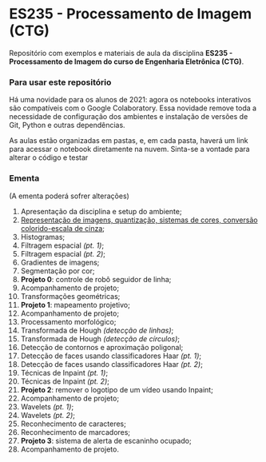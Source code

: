 
# ES235 - Processamento de Imagem (CTG)

Repositório com exemplos e materiais de aula da disciplina **ES235 - Processamento de Imagem do curso de Engenharia Eletrônica (CTG)**.

### Para usar este repositório
Há uma novidade para os alunos de 2021: agora os notebooks interativos são compatíveis com o Google Colaboratory. Essa novidade remove toda a necessidade de configuração dos ambientes e instalação de versões de Git, Python e outras dependências.

As aulas estão organizadas em pastas, e, em cada pasta, haverá um link para acessar o notebook diretamente na nuvem. Sinta-se a vontade para alterar o código e testar 
  
### Ementa
(A ementa poderá sofrer alterações)

1. Apresentação da disciplina e setup do ambiente;
2.  [Representação de imagens, quantização, sistemas de cores, conversão colorido-escala de cinza](2_representacao);
3.  Histogramas;
4.  Filtragem espacial *(pt. 1)*;
5.  Filtragem espacial *(pt. 2)*;
6.  Gradientes de imagens;
7.  Segmentação por cor;
8.  **Projeto 0**: controle de robô seguidor de linha;
9. Acompanhamento de projeto;
10.  Transformações geométricas;
11.  **Projeto 1**: mapeamento projetivo;
12. Acompanhamento de projeto;
13.  Processamento morfológico;
14.  Transformada de Hough *(detecção de linhas)*;
15.  Transformada de Hough *(detecção de círculos)*;
16.  Detecção de contornos e aproximação poligonal;
17.  Detecção de faces usando classificadores Haar *(pt. 1)*;
18.  Detecção de faces usando classificadores Haar *(pt. 2)*;
19.  Técnicas de Inpaint *(pt. 1)*;
20.  Técnicas de Inpaint *(pt. 2)*;
21.  **Projeto 2**: remover o logotipo de um vídeo usando Inpaint;
22. Acompanhamento de projeto;
23. Wavelets *(pt. 1)*;
24. Wavelets *(pt. 2)*;
25. Reconhecimento de caracteres;
26. Reconhecimento de marcadores;
27.  **Projeto 3**: sistema de alerta de escaninho ocupado;
28. Acompanhamento de projeto.